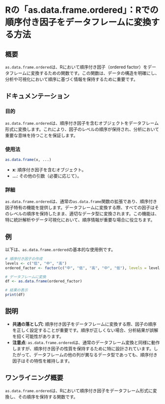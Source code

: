 <!--
Meta Description: # Rの「as.data.frame.ordered」：Rでの順序付き因子をデータフレームに変換する方法 ## 概要 `as.data.frame.ordered`は、Rにおいて順序付き因子（ordered factor）をデータフレームに変換するための関数です。この関数は、データの構造を明確にし、...
Meta Keywords: data, frame, ordered, levels, factor
-->

# Rの「as.data.frame.ordered」：Rでの順序付き因子をデータフレームに変換する方法

## 概要
`as.data.frame.ordered`は、Rにおいて順序付き因子（ordered factor）をデータフレームに変換するための関数です。この関数は、データの構造を明確にし、分析や可視化において順序に基づく情報を保持するために重要です。

## ドキュメンテーション
### 目的
`as.data.frame.ordered`は、順序付き因子を含むオブジェクトをデータフレーム形式に変換します。これにより、因子のレベルの順序が保持され、分析において重要な意味を持つことを保証します。

### 使用法
```R
as.data.frame(x, ...)
```
- **x**: 順序付き因子を含むオブジェクト。
- **...**: その他の引数（必要に応じて）。

### 詳細
`as.data.frame.ordered`は、通常の`as.data.frame`関数の拡張であり、順序付き因子特有の機能を提供します。データフレームに変換する際、すべての因子はそのレベルの順序を保持したまま、適切なデータ型に変換されます。この機能は、特に統計解析やデータ可視化において、順序情報が重要な場合に役立ちます。

## 例
以下は、`as.data.frame.ordered`の基本的な使用例です。

```R
# 順序付き因子の作成
levels <- c("低", "中", "高")
ordered_factor <- factor(c("中", "低", "高", "中", "低"), levels = levels, ordered = TRUE)

# データフレームに変換
df <- as.data.frame(ordered_factor)

# 結果の表示
print(df)
```

## 説明
- **共通の落とし穴**: 順序付き因子をデータフレームに変換する際、因子の順序を正しく設定することが重要です。順序が正しくない場合、分析結果が誤解を招く可能性があります。
- **注意点**: `as.data.frame.ordered`は、通常のデータフレーム変換と同様に動作しますが、順序付き因子の性質を保持するために特に設計されています。したがって、データフレームの他の列が異なるデータ型であっても、順序付き因子はその特性を維持します。

## ワンライニング概要
`as.data.frame.ordered`は、Rにおいて順序付き因子をデータフレーム形式に変換し、その順序を保持する関数です。